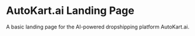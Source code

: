 # AutoKart.ai Landing Page

A basic landing page for the AI-powered dropshipping platform AutoKart.ai.